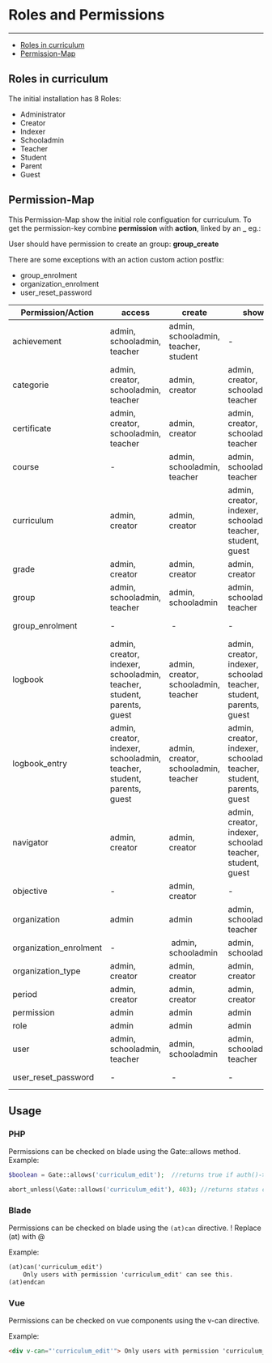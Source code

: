# Roles and Permissions

---

- [Roles in curriculum](#section-1)
- [Permission-Map](#section-2)


<a name="section-1"></a>
## Roles in curriculum
The initial installation has 8 Roles: 
- Administrator
- Creator
- Indexer
- Schooladmin
- Teacher
- Student
- Parent
- Guest

## Permission-Map

This Permission-Map show the initial role configuation for curriculum.
To get the permission-key combine **permission** with **action**, linked by an **_** eg.:

User should have permission to create an group: **group_create**

There are some exceptions with an action custom action postfix:
- group_enrolment
- organization_enrolment
- user_reset_password

Permission/Action  | access | create | show | edit | delete | -
-----------------  | ------ | ---- | ------ | ---- | ------ | -
achievement  | admin, schooladmin, teacher | admin, schooladmin, teacher, student | - | - | -  
categorie  | admin, creator, schooladmin, teacher | admin, creator | admin, creator, schooladmin, teacher | admin, creator | admin, creator
certificate  | admin, creator, schooladmin, teacher | admin, creator | admin, creator, schooladmin, teacher | admin, creator | admin, creator
course | - | admin, schooladmin, teacher | admin, schooladmin, teacher | admin, schooladmin, teacher | admin, schooladmin, teacher
curriculum | admin, creator| admin, creator | admin, creator, indexer, schooladmin, teacher, student, guest | admin, creator | admin, creator
grade | admin, creator  | admin, creator | admin, creator | admin, creator | admin, creator
group | admin, schooladmin, teacher | admin, schooladmin | admin, schooladmin, teacher | admin, schooladmin | admin, schooladmin
group_enrolment | - | - | - | - | - | admin, schooladmin
logbook | admin, creator, indexer, schooladmin, teacher, student, parents, guest | admin, creator, schooladmin, teacher | admin, creator, indexer, schooladmin, teacher, student, parents, guest | admin, creator, schooladmin, teacher | admin, creator, schooladmin, teacher
logbook_entry | admin, creator, indexer, schooladmin, teacher, student, parents, guest | admin, creator, schooladmin, teacher | admin, creator, indexer, schooladmin, teacher, student, parents, guest | admin, creator, schooladmin, teacher | admin, creator, schooladmin, teacher
navigator | admin, creator | admin, creator | admin, creator, indexer, schooladmin, teacher, student, guest | admin, creator | admin, creator
objective | - | admin, creator | - | admin, creator | admin, creator
organization | admin | admin | admin, schooladmin, teacher | admin | admin
organization_enrolment | - | admin, schooladmin | admin, schooladmin | admin, schooladmin | -
organization_type  | admin, creator | admin, creator | admin, creator | admin, creator | admin, creator
period | admin, creator  | admin, creator | admin, creator | admin, creator | admin, creator | admin, creator
permission | admin | admin | admin | admin | admin
role | admin  | admin | admin | admin | admin
user | admin, schooladmin, teacher | admin, schooladmin | admin, schooladmin, teacher | admin, schooladmin, teacher | admin, schooladmin
user_reset_password | - | - | - | - | - | admin, schooladmin

## Usage
### PHP
Permissions can be checked on blade using the Gate::allows method.
Example:
```php
$boolean = Gate::allows('curriculum_edit');  //returns true if auth()->user has permission

abort_unless(\Gate::allows('curriculum_edit'), 403); //returns status code 403 if auth()->user hasn't permission
```

### Blade
Permissions can be checked on blade using the `(at)can` directive. 
! Replace (at) with @ 

Example:
```html
(at)can('curriculum_edit')
    Only users with permission 'curriculum_edit' can see this. 
(at)endcan
```

### Vue
Permissions can be checked on vue components using the v-can directive.

Example:
```html
<div v-can="'curriculum_edit'"> Only users with permission 'curriculum_edit' can see this. </div>
```
